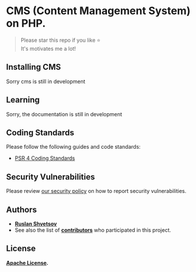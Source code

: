 # CMS (Content Management System) on PHP.

> Please star this repo if you like ⭐ <br>
> It's motivates me a lot!

## Installing CMS

Sorry cms is still in development

## Learning

Sorry, the documentation is still in development

## Coding Standards

Please follow the following guides and code standards:

* [PSR 4 Coding Standards](https://github.com/php-fig/fig-standards/blob/master/accepted/PSR-4-autoloader.md)

## Security Vulnerabilities

Please review [our security policy](https://github.com/developer01234/CMS-PHP/tree/main) on how to report security vulnerabilities.

## Authors

* **[Ruslan Shvetsov](https://github.com/developer01234)**
* See also the list of **[contributors](https://github.com/developer01234/CMS-PHP/graphs/contributors)** who participated in this project.

## License

**[Apache License](LICENSE).**